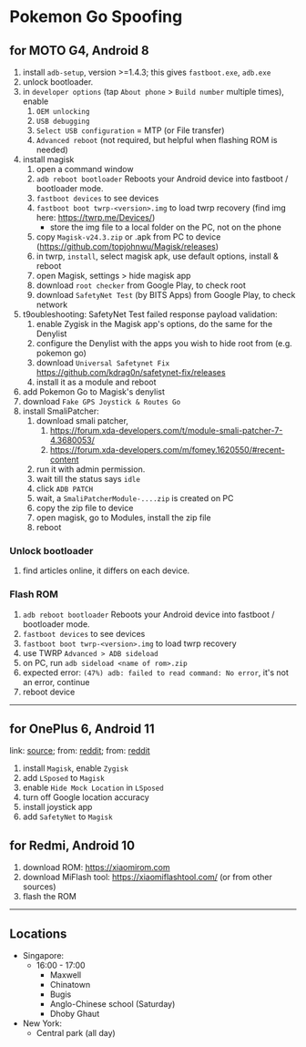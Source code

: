 # Pokemon Go Spoofing

## for MOTO G4, Android 8

1. install `adb-setup`, version >=1.4.3; this gives `fastboot.exe`, `adb.exe`
2. unlock bootloader.
3. in `developer options` (tap `About phone` > `Build number` multiple times), enable
    1. `OEM unlocking`
    2. `USB debugging`
    3. `Select USB configuration` = MTP (or File transfer)
    4. `Advanced reboot` (not required, but helpful when flashing ROM is needed)
4. install magisk
    1. open a command window
    2. `adb reboot bootloader` Reboots your Android device into fastboot / bootloader mode.
    3. `fastboot devices` to see devices
    4. `fastboot boot twrp-<version>.img` to load twrp recovery (find img here: https://twrp.me/Devices/)
       - store the img file to a local folder on the PC, not on the phone
    5. copy `Magisk-v24.3.zip` or .apk from PC to device (https://github.com/topjohnwu/Magisk/releases)
    6. in twrp, `install`, select magisk apk, use default options, install & reboot
    7. open Magisk, settings > hide magisk app
    8. download `root checker` from Google Play, to check root
    8. download `SafetyNet Test` (by BITS Apps) from Google Play, to check network
6. t9oubleshooting: SafetyNet Test failed response payload validation:
    1. enable Zygisk in the Magisk app's options, do the same for the Denylist
    2. configure the Denylist with the apps you wish to hide root from (e.g. pokemon go)
    3. download `Universal Safetynet Fix` https://github.com/kdrag0n/safetynet-fix/releases
    4. install it as a module and reboot
7. add Pokemon Go to Magisk's denylist
8. download `Fake GPS Joystick & Routes Go`
9. install SmaliPatcher:
    1. download smali patcher, 
        1. https://forum.xda-developers.com/t/module-smali-patcher-7-4.3680053/
        2. https://forum.xda-developers.com/m/fomey.1620550/#recent-content
    3. run it with admin permission.
    4. wait till the status says `idle`
    5. click `ADB PATCH`
    6. wait, a `SmaliPatcherModule-....zip` is created on PC
    7. copy the zip file to device
    8. open magisk, go to Modules, install the zip file
    9. reboot

### Unlock bootloader

1. find articles online, it differs on each device.

### Flash ROM

1. `adb reboot bootloader` Reboots your Android device into fastboot / bootloader mode.
2. `fastboot devices` to see devices
3. `fastboot boot twrp-<version>.img` to load twrp recovery
4. use TWRP `Advanced > ADB sideload`
5. on PC, run `adb sideload <name of rom>.zip`
6. expected error: `(47%) adb: failed to read command: No error`, it's not an error, continue
7. reboot device

---

## for OnePlus 6, Android 11

link: [source](https://docs.google.com/document/d/1tc1ygrT2q51jSmFMy6-VsRmc-lsROxrFEcAtrqH7z28/edit);
from: [reddit](https://www.reddit.com/r/PoGoAndroidSpoofing/comments/171ry0n/rooted_method_1_lsposed_guide_for_android_8_9_10/);
from: [reddit](https://www.reddit.com/r/PoGoAndroidSpoofing/comments/rtyeyg/clickpress_here_mega_post_4_everything_you_need/)

1. install `Magisk`, enable `Zygisk`
2. add `LSposed` to `Magisk`
3. enable `Hide Mock Location` in `LSposed`
4. turn off Google location accuracy
5. install joystick app
6. add `SafetyNet` to `Magisk`

## for Redmi, Android 10

1. download ROM: https://xiaomirom.com
2. download MiFlash tool: https://xiaomiflashtool.com/ (or from other sources)
3. flash the ROM

---

## Locations

- Singapore:
  - 16:00 - 17:00
    - Maxwell
    - Chinatown
    - Bugis
    - Anglo-Chinese school (Saturday)
    - Dhoby Ghaut
- New York:
  - Central park (all day)
